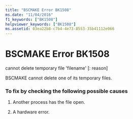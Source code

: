 ```yaml
---
title: "BSCMAKE Error BK1508"
ms.date: "11/04/2016"
f1_keywords: ["BK1508"]
helpviewer_keywords: ["BK1508"]
ms.assetid: 03ea22b8-c7b4-4e73-8553-35b41112e066
---
```

# BSCMAKE Error BK1508

cannot delete temporary file 'filename' [: reason]

BSCMAKE cannot delete one of its temporary files.

### To fix by checking the following possible causes

1. Another process has the file open.

1. A hardware error.